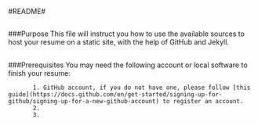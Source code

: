 #README#
##
###Purpose
This file will instruct you how to use the available sources to host your resume on a static site, with the help of GitHub and Jekyll.
##
###Prerequisites
You may need the following account or local software to finish your resume:

           1. GitHub account, if you do not have one, please follow [this guide](https://docs.github.com/en/get-started/signing-up-for-github/signing-up-for-a-new-github-account) to register an account.
           2.
           3.